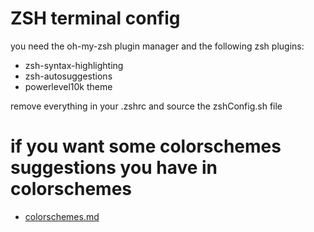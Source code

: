 # ZSH terminal config
you need the oh-my-zsh plugin manager and the following zsh plugins:
- zsh-syntax-highlighting 
- zsh-autosuggestions
- powerlevel10k theme

remove everything in your .zshrc and source the zshConfig.sh file


# if you want some colorschemes suggestions you have in colorschemes 
- [colorschemes.md](colorshemes.md)
